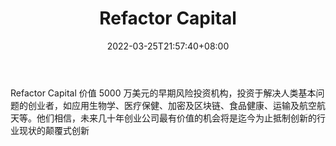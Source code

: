 ﻿---
weight: 
title: "Refactor Capital"
description: "Refactor Capital 价值 5000 万美元的早期风险投资机构，投资于解决人类基本问题的创业者，如应用生物学、医疗保健、加密及区块链、食品健康、运输及航空航天等"
date: 2022-03-25T21:57:40+08:00
lastmod: 2022-03-25T16:45:40+08:00
draft: false
authors: ["Metabd"]
featuredImage: "refactor-capital.png"
link: ""
tags: ["投资机构","Refactor Capital"]
categories: ["navigation"]
navigation: ["投资机构"]
lightgallery: true
toc: true
pinned: false
recommend: false
recommend1: false
---
Refactor Capital 价值 5000 万美元的早期风险投资机构，投资于解决人类基本问题的创业者，如应用生物学、医疗保健、加密及区块链、食品健康、运输及航空航天等。他们相信，未来几十年创业公司最有价值的机会将是迄今为止抵制创新的行业现状的颠覆式创新
